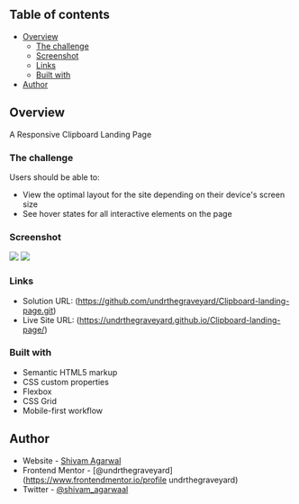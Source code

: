 ## Table of contents

- [Overview](#overview)
  - [The challenge](#the-challenge)
  - [Screenshot](#screenshot)
  - [Links](#links)
  - [Built with](#built-with)
- [Author](#author)


## Overview

A Responsive Clipboard Landing Page 

### The challenge

Users should be able to:

- View the optimal layout for the site depending on their device's screen size
- See hover states for all interactive elements on the page

### Screenshot

![](./screenshot.jpg)
![](./screenshot.jpg)

### Links

- Solution URL: (https://github.com/undrthegraveyard/Clipboard-landing-page.git)
- Live Site URL: (https://undrthegraveyard.github.io/Clipboard-landing-page/)

### Built with

- Semantic HTML5 markup
- CSS custom properties
- Flexbox
- CSS Grid
- Mobile-first workflow

## Author

- Website - [Shivam Agarwal](https://www.shivamagarwal.au)
- Frontend Mentor - [@undrthegraveyard](https://www.frontendmentor.io/profile undrthegraveyard)
- Twitter - [@shivam_agarwaal](https://twitter.com/shivam_agarwaal)


